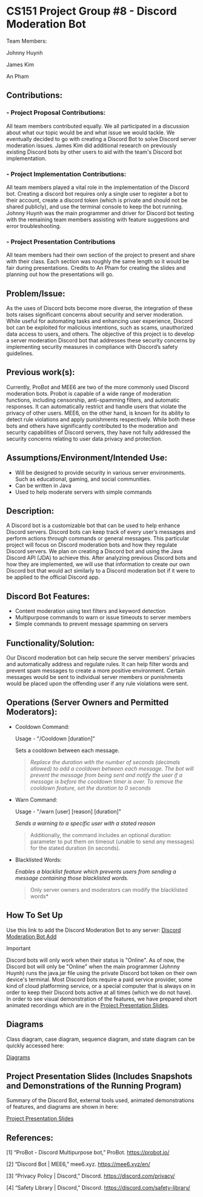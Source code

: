 # CS151 Project Group #8 - Discord Moderation Bot

Team Members: 

Johnny Huynh

James Kim 

An Pham



## **Contributions:**

### - Project Proposal Contributions:

  All team members contributed equally. We all participated in a discussion about what our topic would be and what issue we would tackle. We eventually decided to go with creating a Discord Bot to solve Discord server moderation issues. James Kim did additional research on previously existing Discord bots by other users to aid with the team's Discord bot implementation.

### - Project Implementation Contributions:

  All team members played a vital role in the implementation of the Discord bot. Creating a discord bot requires only a single user to register a bot to their account, create a discord token (which is private and should not be shared publicly), and use the terminal console to keep the bot running. Johnny Huynh was the main programmer and driver for Discord bot testing with the remaining team members assisting with feature suggestions and error troubleshooting.

### - Project Presentation Contributions

  All team members had their own section of the project to present and share with their class. Each section was roughly the same length so it would be fair during presentations. Credits to An Pham for creating the slides and planning out how the presentations will go.



## **Problem/Issue:** 

As the uses of Discord bots become more diverse, the integration of these bots raises significant concerns about security and server moderation. While useful for automating tasks and enhancing user experience, Discord bot can be exploited for malicious intentions, such as scams, unauthorized data access to users, and others. The objective of this project is to develop a server moderation Discord bot that addresses these security concerns by implementing security measures in compliance with Discord’s safety guidelines.



## **Previous work(s):**

Currently, ProBot and MEE6 are two of the more commonly used Discord moderation bots. Probot is capable of a wide range of moderation functions, including censorship, anti-spamming filters, and automatic responses. It can automatically restrict and handle users that violate the privacy of other users. MEE6, on the other hand, is known for its ability to detect rule violations and apply punishments respectively. While both these bots and others have significantly contributed to the moderation and security capabilities of Discord servers, they have not fully addressed the security concerns relating to user data privacy and protection.



## **Assumptions/Environment/Intended Use:**

- Will be designed to provide security in various server environments. Such as educational, gaming, and social communities.
- Can be written in Java
- Used to help moderate servers with simple commands



## **Description:**

A Discord bot is a customizable bot that can be used to help enhance Discord servers. Discord bots can keep track of every user’s messages and perform actions through commands or general messages. This particular project will focus on Discord moderation bots and how they regulate Discord servers.
We plan on creating a Discord bot and using the Java Discord API (JDA) to achieve this. After analyzing previous Discord bots and how they are implemented, we will use that information to create our own Discord bot that would act similarly to a Discord moderation bot if it were to be applied to the official Discord app. 



## Discord Bot Features:
- Content moderation using text filters and keyword detection
- Multipurpose commands to warn or issue timeouts to server members
- Simple commands to prevent message spamming on servers



## **Functionality/Solution:**

Our Discord moderation bot can help secure the server members’ privacies and automatically address and regulate rules. It can help filter words and prevent spam messages to create a more positive environment. Certain messages would be sent to individual server members or punishments would be placed upon the offending user if any rule violations were sent. 



## **Operations (Server Owners and Permitted Moderators):**

- Cooldown Command:

    Usage - "/Cooldown [duration]"

    Sets a cooldown between each message.
    > *Replace the duration with the number of seconds (decimals allowed) to add a cooldown between each message.
    The bot will prevent the message from being sent and notify the user if a message is before the cooldown timer is over. To remove the cooldown feature, set the duration to 0 seconds*

- Warn Command:

    Usage - "/warn [user] [reason] [duration]"

     *Sends a warning to a specific user with a stated reason*
    > Additionally, the command includes an optional duration parameter to put them on timeout (unable to send any messages) for the stated duration (in seconds).

- Blacklisted Words:
  
    *Enables a blacklist feature which prevents users from sending a message containing those blacklisted words.*
    > Only server owners and moderators can modify the blacklisted words*



## **How To Set Up**

Use this link to add the Discord Moderation Bot to any server:
[Discord Moderation Bot Add](https://discord.com/oauth2/authorize?client_id=1233912257763872829&permissions=8&scope=applications.commands%20bot)

> [!IMPORTANT]
> Discord bots will only work when their status is "Online". As of now, the Discord bot will only be "Online" when the main programmer (Johnny Huynh) runs the java.jar file using the private Discord bot token on their own device's terminal. Most Discord bots require a paid service provider, some kind of cloud platforming service, or a special computer that is always on in order to keep their Discord bots active at all times (which we do not have). In order to see visual demonstration of the features, we have prepared short animated recordings which are in the [Project Presentation Slides](https://docs.google.com/presentation/d/1EkAxPFJ7hBW_-RhbZKyagVuueEsJMRrLn_KdeKTiw88/edit#slide=id.g26ff9382086_0_11).



## **Diagrams**

Class diagram, case diagram, sequence diagram, and state diagram can be quickly accessed here:

[Diagrams](diagrams/README.md)



## **Project Presentation Slides (Includes Snapshots and Demonstrations of the Running Program)**

Summary of the Discord Bot, external tools used, animated demonstrations of features, and diagrams are shown in here:

[Project Presentation Slides](https://docs.google.com/presentation/d/1EkAxPFJ7hBW_-RhbZKyagVuueEsJMRrLn_KdeKTiw88/edit#slide=id.g2d139d6b451_0_1088)





## **References:**

[1] “ProBot - Discord Multipurpose bot,” ProBot. https://probot.io/

[2] “Discord Bot | MEE6,” mee6.xyz. https://mee6.xyz/en/‌

[3] “Privacy Policy | Discord,” Discord. https://discord.com/privacy/

[4] “Safety Library | Discord,” Discord. https://discord.com/safety-library/

